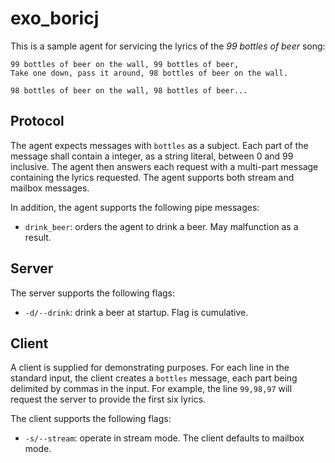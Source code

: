 # exo_boricj
This is a sample agent for servicing the lyrics of the _99 bottles of beer_ song:

```
99 bottles of beer on the wall, 99 bottles of beer,
Take one down, pass it around, 98 bottles of beer on the wall.

98 bottles of beer on the wall, 98 bottles of beer...
```

## Protocol
The agent expects messages with `bottles` as a subject. Each part of the message
shall contain a integer, as a string literal, between 0 and 99 inclusive. The
agent then answers each request with a multi-part message containing the lyrics
requested. The agent supports both stream and mailbox messages.

In addition, the agent supports the following pipe messages:

 - `drink_beer`: orders the agent to drink a beer. May malfunction as a result.

## Server
The server supports the following flags:

 - `-d/--drink`: drink a beer at startup. Flag is cumulative.

## Client
A client is supplied for demonstrating purposes. For each line in the standard
input, the client creates a `bottles` message, each part being delimited by
commas in the input. For example, the line `99,98,97` will request the server to
provide the first six lyrics.

The client supports the following flags:

 - `-s/--stream`: operate in stream mode. The client defaults to mailbox mode.
